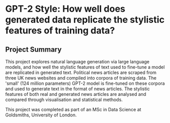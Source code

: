 # GPT-2 Style: How well does generated data replicate the stylistic features of training data?

## Project Summary

This project explores natural language generation via large language models, and how well the stylistic features of text used to fine-tune a model are replicated in generated text. Political news articles are scraped from three UK news websites and compiled into corpora of training data.  The 'small' (124 million parameters) GPT-2 model is fine-tuned on these corpora and used to generate text in the format of news articles. The stylistic features of both real and generated news articles are analysed and compared through visualisation and statistical methods. 

This project was completed as part of an MSc in Data Science at Goldsmiths, University of London.
